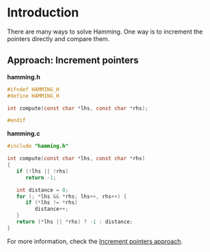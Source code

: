 # Introduction

There are many ways to solve Hamming.
One way is to increment the pointers directly and compare them.

## Approach: Increment pointers

**hamming.h**

```c
#ifndef HAMMING_H
#define HAMMING_H

int compute(const char *lhs, const char *rhs);

#endif
```

**hamming.c**

```c
#include "hamming.h"

int compute(const char *lhs, const char *rhs)
{
   if (!lhs || !rhs)
      return -1;

   int distance = 0;
   for (; *lhs && *rhs; lhs++, rhs++) {
      if (*lhs != *rhs)
         distance++;
   }
   return (*lhs || *rhs) ? -1 : distance;
}
```

For more information, check the [Increment pointers approach][approach-increment-pointers].

[approach-increment-pointers]: https://exercism.org/tracks/c/exercises/hamming/approaches/increment-pointers
